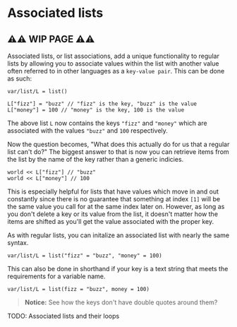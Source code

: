 # Associated lists

## ⚠⚠ WIP PAGE ⚠⚠

Associated lists, or list associations, add a unique functionality to regular lists by allowing you to associate values within the list with another value often referred to in other languages as a `key-value pair`. This can be done as such:

```dm
var/list/L = list()

L["fizz"] = "buzz" // "fizz" is the key, "buzz" is the value
L["money"] = 100 // "money" is the key, 100 is the value
```

The above list `L` now contains the keys `"fizz"` and `"money"` which are associated with the values `"buzz"` and `100` respectively.

Now the question becomes, "What does this actually do for us that a regular list can't do?" The biggest answer to that is now you can retrieve items from the list by the name of the key rather than a generic indicies.

```dm
world << L["fizz"] // "buzz"
world << L["money"] // 100
```

This is especially helpful for lists that have values which move in and out constantly since there is no guarantee that something at index `[1]` will be the same value you call for at the same index later on. However, as long as you don't delete a key or its value from the list, it doesn't matter how the items are shifted as you'll get the value associated with the proper key.

As with regular lists, you can initalize an associated list with nearly the same syntax.

```dm
var/list/L = list("fizz" = "buzz", "money" = 100)
```

This can also be done in shorthand if your key is a text string that meets the requirements for a variable name.

```dm
var/list/L = list(fizz = "buzz", money = 100)
```

>**Notice:** See how the keys don't have double quotes around them?

TODO: Associated lists and their loops
